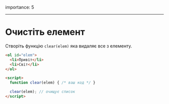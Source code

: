 importance: 5

---

# Очистіть елемент

Створіть функцію `clear(elem)` яка видаляє все з елементу.

```html run height=60
<ol id="elem">
  <li>Привіт</li>
  <li>Світ</li>
</ol>

<script>
  function clear(elem) { /* ваш код */ }

  clear(elem); // очищує список
</script>
```
